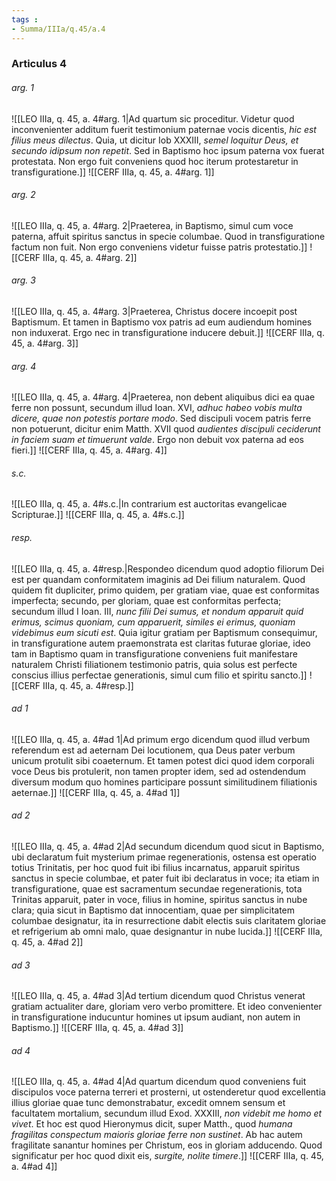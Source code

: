 ```yaml
---
tags : 
- Summa/IIIa/q.45/a.4
---
```


### Articulus 4

###### arg. 1
![[LEO IIIa, q. 45, a. 4#arg. 1|Ad quartum sic proceditur. Videtur quod inconvenienter additum fuerit testimonium paternae vocis dicentis, *hic est filius meus dilectus*. Quia, ut dicitur Iob XXXIII, *semel loquitur Deus, et secundo idipsum non repetit*. Sed in Baptismo hoc ipsum paterna vox fuerat protestata. Non ergo fuit conveniens quod hoc iterum protestaretur in transfiguratione.]]
![[CERF IIIa, q. 45, a. 4#arg. 1]]

###### arg. 2
![[LEO IIIa, q. 45, a. 4#arg. 2|Praeterea, in Baptismo, simul cum voce paterna, affuit spiritus sanctus in specie columbae. Quod in transfiguratione factum non fuit. Non ergo conveniens videtur fuisse patris protestatio.]]
![[CERF IIIa, q. 45, a. 4#arg. 2]]

###### arg. 3
![[LEO IIIa, q. 45, a. 4#arg. 3|Praeterea, Christus docere incoepit post Baptismum. Et tamen in Baptismo vox patris ad eum audiendum homines non induxerat. Ergo nec in transfiguratione inducere debuit.]]
![[CERF IIIa, q. 45, a. 4#arg. 3]]

###### arg. 4
![[LEO IIIa, q. 45, a. 4#arg. 4|Praeterea, non debent aliquibus dici ea quae ferre non possunt, secundum illud Ioan. XVI, *adhuc habeo vobis multa dicere, quae non potestis portare modo*. Sed discipuli vocem patris ferre non potuerunt, dicitur enim Matth. XVII quod *audientes discipuli ceciderunt in faciem suam et timuerunt valde*. Ergo non debuit vox paterna ad eos fieri.]]
![[CERF IIIa, q. 45, a. 4#arg. 4]]

###### s.c.
![[LEO IIIa, q. 45, a. 4#s.c.|In contrarium est auctoritas evangelicae Scripturae.]]
![[CERF IIIa, q. 45, a. 4#s.c.]]

###### resp.
![[LEO IIIa, q. 45, a. 4#resp.|Respondeo dicendum quod adoptio filiorum Dei est per quandam conformitatem imaginis ad Dei filium naturalem. Quod quidem fit dupliciter, primo quidem, per gratiam viae, quae est conformitas imperfecta; secundo, per gloriam, quae est conformitas perfecta; secundum illud I Ioan. III, *nunc filii Dei sumus, et nondum apparuit quid erimus, scimus quoniam, cum apparuerit, similes ei erimus, quoniam videbimus eum sicuti est*. Quia igitur gratiam per Baptismum consequimur, in transfiguratione autem praemonstrata est claritas futurae gloriae, ideo tam in Baptismo quam in transfiguratione conveniens fuit manifestare naturalem Christi filiationem testimonio patris, quia solus est perfecte conscius illius perfectae generationis, simul cum filio et spiritu sancto.]]
![[CERF IIIa, q. 45, a. 4#resp.]]

###### ad 1
![[LEO IIIa, q. 45, a. 4#ad 1|Ad primum ergo dicendum quod illud verbum referendum est ad aeternam Dei locutionem, qua Deus pater verbum unicum protulit sibi coaeternum. Et tamen potest dici quod idem corporali voce Deus bis protulerit, non tamen propter idem, sed ad ostendendum diversum modum quo homines participare possunt similitudinem filiationis aeternae.]]
![[CERF IIIa, q. 45, a. 4#ad 1]]

###### ad 2
![[LEO IIIa, q. 45, a. 4#ad 2|Ad secundum dicendum quod sicut in Baptismo, ubi declaratum fuit mysterium primae regenerationis, ostensa est operatio totius Trinitatis, per hoc quod fuit ibi filius incarnatus, apparuit spiritus sanctus in specie columbae, et pater fuit ibi declaratus in voce; ita etiam in transfiguratione, quae est sacramentum secundae regenerationis, tota Trinitas apparuit, pater in voce, filius in homine, spiritus sanctus in nube clara; quia sicut in Baptismo dat innocentiam, quae per simplicitatem columbae designatur, ita in resurrectione dabit electis suis claritatem gloriae et refrigerium ab omni malo, quae designantur in nube lucida.]]
![[CERF IIIa, q. 45, a. 4#ad 2]]

###### ad 3
![[LEO IIIa, q. 45, a. 4#ad 3|Ad tertium dicendum quod Christus venerat gratiam actualiter dare, gloriam vero verbo promittere. Et ideo convenienter in transfiguratione inducuntur homines ut ipsum audiant, non autem in Baptismo.]]
![[CERF IIIa, q. 45, a. 4#ad 3]]

###### ad 4
![[LEO IIIa, q. 45, a. 4#ad 4|Ad quartum dicendum quod conveniens fuit discipulos voce paterna terreri et prosterni, ut ostenderetur quod excellentia illius gloriae quae tunc demonstrabatur, excedit omnem sensum et facultatem mortalium, secundum illud Exod. XXXIII, *non videbit me homo et vivet*. Et hoc est quod Hieronymus dicit, super Matth., quod *humana fragilitas conspectum maioris gloriae ferre non sustinet*. Ab hac autem fragilitate sanantur homines per Christum, eos in gloriam adducendo. Quod significatur per hoc quod dixit eis, *surgite, nolite timere*.]]
![[CERF IIIa, q. 45, a. 4#ad 4]]

